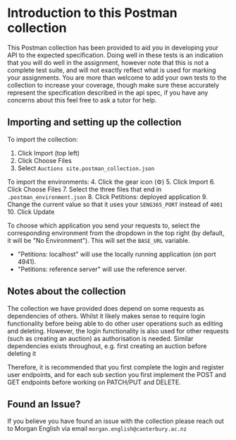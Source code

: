 # Introduction to this Postman collection
This Postman collection has been provided to aid you in developing your API to the expected specification. Doing well in
these tests is an indication that you will do well in the assignment, however note that this is not a complete test
suite, and will not exactly reflect what is used for marking your assignments. You are more than welcome to add your own
tests to the collection to increase your coverage, though make sure these accurately represent the specification 
described in the api spec, if you have any concerns about this feel free to ask a tutor for help. 

## Importing and setting up the collection
To import the collection:
1. Click Import (top left)
2. Click Choose Files
3. Select `Auctions site.postman_collection.json`

To import the environments:
4. Click the gear icon (⚙️)
5. Click Import
6. Click Choose Files
7. Select the three files that end in `.postman_environment.json`
8. Click Petitions: deployed application
9. Change the current value so that it uses your `SENG365_PORT` instead of `4001`
10. Click Update

To choose which application you send your requests to, select the corresponding environment from the dropdown in the top right (by default, it will be "No Environment"). This will set the `BASE_URL` variable.

* "Petitions: localhost" will use the locally running application (on port 4941).
* "Petitions: reference server" will use the reference server.


## Notes about the collection
The collection we have provided does depend on some requests as dependencies of others. Whilst it likely makes sense 
to require login functionality before being able to do other user operations such as editing and deleting. However, the 
login functionality is also used for other requests (such as creating an auction) as authorisation is needed. Similar 
dependencies exists throughout, e.g. first creating an auction before deleting it

Therefore, it is recommended that you first complete the login and register user endpoints, and for each sub section you 
first implement the POST and GET endpoints before working on PATCH/PUT and DELETE.

## Found an Issue?
If you believe you have found an issue with the collection please reach out to Morgan English via email 
`morgan.english@canterbury.ac.nz`